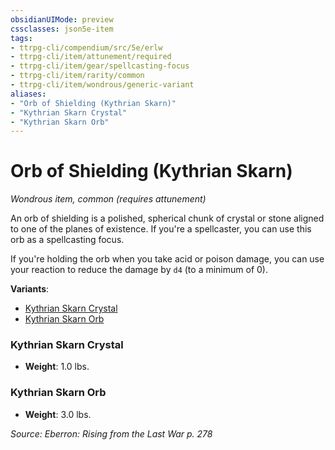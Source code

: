 ```yaml
---
obsidianUIMode: preview
cssclasses: json5e-item
tags:
- ttrpg-cli/compendium/src/5e/erlw
- ttrpg-cli/item/attunement/required
- ttrpg-cli/item/gear/spellcasting-focus
- ttrpg-cli/item/rarity/common
- ttrpg-cli/item/wondrous/generic-variant
aliases: 
- "Orb of Shielding (Kythrian Skarn)"
- "Kythrian Skarn Crystal"
- "Kythrian Skarn Orb"
---
```

# Orb of Shielding (Kythrian Skarn)
*Wondrous item, common (requires attunement)*  



An orb of shielding is a polished, spherical chunk of crystal or stone aligned to one of the planes of existence. If you're a spellcaster, you can use this orb as a spellcasting focus.

If you're holding the orb when you take acid or poison damage, you can use your reaction to reduce the damage by `d4` (to a minimum of 0).

**Variants**:
- [Kythrian Skarn Crystal](#Kythrian%20Skarn%20Crystal)
- [Kythrian Skarn Orb](#Kythrian%20Skarn%20Orb)

### Kythrian Skarn Crystal

- **Weight**: 1.0 lbs.

### Kythrian Skarn Orb

- **Weight**: 3.0 lbs.


*Source: Eberron: Rising from the Last War p. 278*